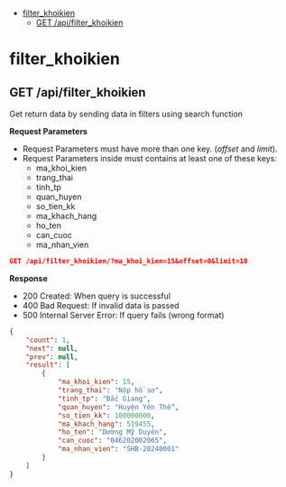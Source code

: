 - [filter\_khoikien](#filter_khoikien)
  - [GET /api/filter\_khoikien](#get-apifilter_khoikien)

# filter_khoikien
## GET /api/filter_khoikien

Get return data by sending data in filters using search function

**Request Parameters**
- Request Parameters must have more than one key. (*offset* and *limit*).
- Request Parameters inside must contains at least one of these keys:
  - ma_khoi_kien
  - trang_thai
  - tinh_tp
  - quan_huyen
  - so_tien_kk
  - ma_khach_hang
  - ho_ten
  - can_cuoc
  - ma_nhan_vien
```json
GET /api/filter_khoikien/?ma_khoi_kien=15&offset=0&limit=10
```

**Response**
- 200 Created: When query is successful
- 400 Bad Request: If invalid data is passed
- 500 Internal Server Error: If query fails (wrong format)

```json
{
    "count": 1,
    "next": null,
    "prev": null,
    "result": [
        {
            "ma_khoi_kien": 15,
            "trang_thai": "Nộp hồ sơ",
            "tinh_tp": "Bắc Giang",
            "quan_huyen": "Huyện Yên Thế",
            "so_tien_kk": 100000000,
            "ma_khach_hang": 519455,
            "ho_ten": "Dương Mỹ Duyên",
            "can_cuoc": "046202002065",
            "ma_nhan_vien": "SHB-20240001"
        }
    ]
}
```